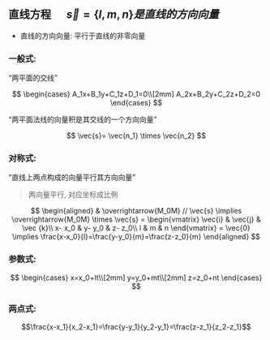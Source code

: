 ## 直线方程 $\quad \vec{s}=\{l,m,n\}是直线的方向向量$

- 直线的方向向量: 平行于直线的非零向量

### 一般式:

<q>两平面的交线</q>

$$
\begin{cases}
	A_1x+B_1y+C_1z+D_1=0\\[2mm]
	A_2x+B_2y+C_2z+D_2=0
\end{cases}
$$

<q>两平面法线的向量积是其交线的一个方向向量</q>

$$
\vec{s}= \vec{n_1} \times \vec{n_2}
$$

### 对称式:

<q>直线上两点构成的向量平行其方向向量</q>

> 两向量平行, 对应坐标成比例

$$
\begin{aligned}
	& \overrightarrow{M_0M} // \vec{s}
	\implies \overrightarrow{M_0M} \times \vec{s}
	=
	\begin{vmatrix}
		\vec{i} & \vec{j} & \vec {k}\\
		x- x_0 & y- y_0 & z- z_0\\
		l & m & n
	\end{vmatrix}
	= \vec{0}
	\implies \frac{x-x_0}{l}=\frac{y-y_0}{m}=\frac{z-z_0}{m}
\end{aligned}
$$

### 参数式:

$$
\begin{cases}
	x=x_0+lt\\[2mm]
	y=y_0+mt\\[2mm]
	z=z_0+nt
\end{cases}
$$

### 两点式:

$$\frac{x-x_1}{x_2-x_1}=\frac{y-y_1}{y_2-y_1}=\frac{z-z_1}{z_2-z_1}$$
